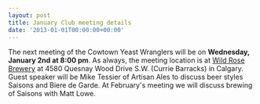 ```yaml
---
layout: post
title: January Club meeting details
date: '2013-01-01T00:00:00+00:00'
---
```

<p>The next meeting of the Cowtown Yeast Wranglers will be on <strong>Wednesday&#44; January 2nd at 8:00 pm</strong>. As always&#44; the meeting location is at <a target="_blank" href="http://www.wildrosebrewery/">Wild Rose Brewery</a> at 4580 Quesnay Wood Drive S.W. (Currie Barracks) in Calgary. Guest speaker will be Mike Tessier of Artisan Ales to discuss beer styles Saisons and Biere de Garde. At February's meeting we will discuss brewing of Saisons with Matt Lowe.</p>
